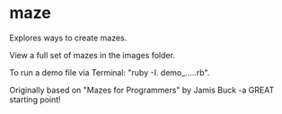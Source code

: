 # maze
Explores ways to create mazes.

View a full set of mazes in the images folder.

To run a demo file via Terminal: "ruby -I. demo_.....rb".

Originally based on "Mazes for Programmers" by Jamis Buck -a GREAT starting point!
